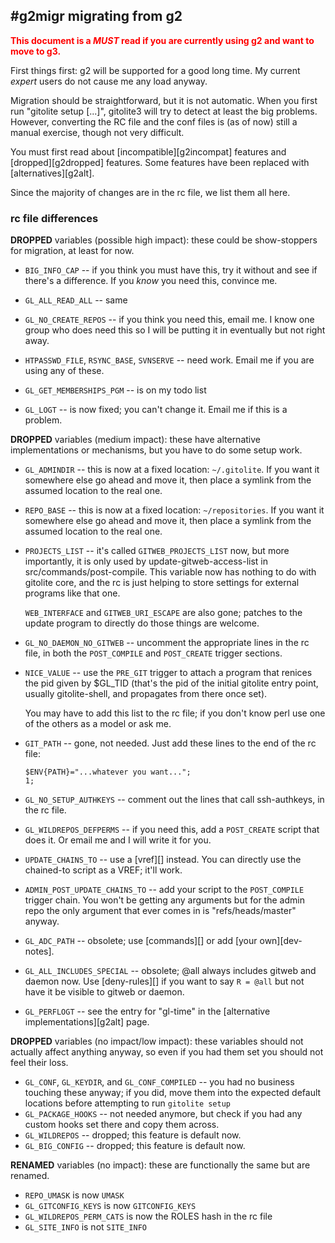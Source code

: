 ## #g2migr migrating from g2

<font color="red">

**This document is a *MUST* read if you are currently using g2 and want to
move to g3.**

</font>

First things first: g2 will be supported for a good long time.  My current
*expert* users do not cause me any load anyway.

Migration should be straightforward, but it is not automatic.  When you first
run "gitolite setup [...]", gitolite3 will try to detect at least the big
problems.  However, converting the RC file and the conf files is (as of now)
still a manual exercise, though not very difficult.

You must first read about [incompatible][g2incompat] features and
[dropped][g2dropped] features.  Some features have been replaced with
[alternatives][g2alt].

Since the majority of changes are in the rc file, we list them all here.

### rc file differences

**DROPPED** variables (possible high impact): these could be show-stoppers for
migration, at least for now.

  * `BIG_INFO_CAP` -- if you think you must have this, try it without and see
    if there's a difference.  If you *know* you need this, convince me.

  * `GL_ALL_READ_ALL` -- same

  * `GL_NO_CREATE_REPOS` -- if you think you need this, email me.  I know one
    group who does need this so I will be putting it in eventually but not
    right away.

  * `HTPASSWD_FILE`, `RSYNC_BASE`, `SVNSERVE` -- need work.  Email me if you
    are using any of these.

  * `GL_GET_MEMBERSHIPS_PGM` -- is on my todo list

  * `GL_LOGT` -- is now fixed; you can't change it.  Email me if this is a
    problem.

**DROPPED** variables (medium impact): these have alternative implementations
or mechanisms, but you have to do some setup work.

  * `GL_ADMINDIR` -- this is now at a fixed location: `~/.gitolite`.  If you
    want it somewhere else go ahead and move it, then place a symlink from the
    assumed location to the real one.

  * `REPO_BASE` -- this is now at a fixed location: `~/repositories`.  If you
    want it somewhere else go ahead and move it, then place a symlink from the
    assumed location to the real one.

  * `PROJECTS_LIST` -- it's called `GITWEB_PROJECTS_LIST` now, but more
    importantly, it is only used by update-gitweb-access-list in
    src/commands/post-compile.  This variable now has nothing to do with
    gitolite core, and the rc is just helping to store settings for external
    programs like that one.

    `WEB_INTERFACE` and `GITWEB_URI_ESCAPE` are also gone; patches to the
    update program to directly do those things are welcome.

  * `GL_NO_DAEMON_NO_GITWEB` -- uncomment the appropriate lines in the rc
    file, in both the `POST_COMPILE` and `POST_CREATE` trigger sections.

  * `NICE_VALUE` -- use the `PRE_GIT` trigger to attach a program that renices
    the pid given by $GL_TID (that's the pid of the initial gitolite entry
    point, usually gitolite-shell, and propagates from there once set).

    You may have to add this list to the rc file; if you don't know perl use
    one of the others as a model or ask me.

  * `GIT_PATH` -- gone, not needed.  Just add these lines to the end of the rc
    file:

        $ENV{PATH}="...whatever you want...";
        1;

  * `GL_NO_SETUP_AUTHKEYS` -- comment out the lines that call ssh-authkeys, in
    the rc file.

  * `GL_WILDREPOS_DEFPERMS` -- if you need this, add a `POST_CREATE` script
    that does it.  Or email me and I will write it for you.

  * `UPDATE_CHAINS_TO` -- use a [vref][] instead.  You can directly use the
    chained-to script as a VREF; it'll work.

  * `ADMIN_POST_UPDATE_CHAINS_TO` -- add your script to the `POST_COMPILE`
    trigger chain.  You won't be getting any arguments but for the admin repo
    the only argument that ever comes in is "refs/heads/master" anyway.

  * `GL_ADC_PATH` -- obsolete; use [commands][] or add [your own][dev-notes].

  * `GL_ALL_INCLUDES_SPECIAL` -- obsolete; @all always includes gitweb and
    daemon now.  Use [deny-rules][] if you want to say `R = @all` but not have
    it be visible to gitweb or daemon.

  * `GL_PERFLOGT` -- see the entry for "gl-time" in the [alternative
    implementations][g2alt] page.

**DROPPED** variables (no impact/low impact): these variables should not
actually affect anything anyway, so even if you had them set you should not
feel their loss.

  * `GL_CONF`, `GL_KEYDIR`, and `GL_CONF_COMPILED` -- you had no business
    touching these anyway; if you did, move them into the expected default
    locations before attempting to run `gitolite setup`
  * `GL_PACKAGE_HOOKS` -- not needed anymore, but check if you had any custom
    hooks set there and copy them across.
  * `GL_WILDREPOS` -- dropped; this feature is default now.
  * `GL_BIG_CONFIG` -- dropped; this feature is default now.

**RENAMED** variables (no impact): these are functionally the same but are
renamed.

  * `REPO_UMASK` is now `UMASK`
  * `GL_GITCONFIG_KEYS` is now `GITCONFIG_KEYS`
  * `GL_WILDREPOS_PERM_CATS` is now the ROLES hash in the rc file
  * `GL_SITE_INFO` is not `SITE_INFO`
